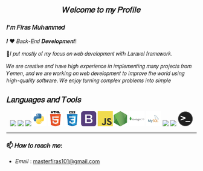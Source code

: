 <p align="center">
 <h2 align="center">𝑊𝑒𝑙𝑐𝑜𝑚𝑒 𝑡𝑜 𝑚𝑦 𝑃𝑟𝑜𝑓𝑖𝑙𝑒</h2>
</p>

### 𝐼'𝑚 𝐹𝑖𝑟𝑎𝑠 𝑀𝑢ℎ𝑎𝑚𝑚𝑒𝑑

𝑰 ❤️ 𝐵𝑎𝑐𝑘-𝐸𝑛𝑑 𝑫𝒆𝒗𝒆𝒍𝒐𝒑𝒎𝒆𝒏𝒕!


:vulcan_salute:𝐼 𝑝𝑢𝑡 𝑚𝑜𝑠𝑡𝑙𝑦 𝑜𝑓 𝑚𝑦 𝑓𝑜𝑐𝑢𝑠 𝑜𝑛 𝑤𝑒𝑏 𝑑𝑒𝑣𝑒𝑙𝑜𝑝𝑚𝑒𝑛𝑡 𝑤𝑖𝑡ℎ 𝐿𝑎𝑟𝑎𝑣𝑒𝑙 𝑓𝑟𝑎𝑚𝑒𝑤𝑜𝑟𝑘. 


𝑊𝑒 𝑎𝑟𝑒 𝑐𝑟𝑒𝑎𝑡𝑖𝑣𝑒 𝑎𝑛𝑑 ℎ𝑎𝑣𝑒 ℎ𝑖𝑔ℎ 𝑒𝑥𝑝𝑒𝑟𝑖𝑒𝑛𝑐𝑒 𝑖𝑛 𝑖𝑚𝑝𝑙𝑒𝑚𝑒𝑛𝑡𝑖𝑛𝑔 𝑚𝑎𝑛𝑦 𝑝𝑟𝑜𝑗𝑒𝑐𝑡𝑠 𝑓𝑟𝑜𝑚 𝑌𝑒𝑚𝑒𝑛, 𝑎𝑛𝑑 𝑤𝑒 𝑎𝑟𝑒 𝑤𝑜𝑟𝑘𝑖𝑛𝑔 𝑜𝑛 𝑤𝑒𝑏 𝑑𝑒𝑣𝑒𝑙𝑜𝑝𝑚𝑒𝑛𝑡 𝑡𝑜 𝑖𝑚𝑝𝑟𝑜𝑣𝑒 𝑡ℎ𝑒 𝑤𝑜𝑟𝑙𝑑 𝑢𝑠𝑖𝑛𝑔 ℎ𝑖𝑔ℎ-𝑞𝑢𝑎𝑙𝑖𝑡𝑦 𝑠𝑜𝑓𝑡𝑤𝑎𝑟𝑒. 𝑊𝑒 𝑒𝑛𝑗𝑜𝑦 𝑡𝑢𝑟𝑛𝑖𝑛𝑔 𝑐𝑜𝑚𝑝𝑙𝑒𝑥 𝑝𝑟𝑜𝑏𝑙𝑒𝑚𝑠 𝑖𝑛𝑡𝑜 𝑠𝑖𝑚𝑝𝑙𝑒

## 𝐿𝑎𝑛𝑔𝑢𝑎𝑔𝑒𝑠 𝑎𝑛𝑑 𝑇𝑜𝑜𝑙𝑠



<p align="center">

  <div align="center">

  <code><img height="40" src="https://cdn.svgporn.com/logos/tailwindcss-icon.svg"></code> <code><img height="40" src="https://cdn.svgporn.com/logos/git-icon.svg"></code> <code><img height="40" src="https://cdn.svgporn.com/logos/php.svg"></code><code><img height="40" src="https://raw.githubusercontent.com/github/explore/80688e429a7d4ef2fca1e82350fe8e3517d3494d/topics/python/python.png"></code> <code><img height="40" src="https://raw.githubusercontent.com/github/explore/80688e429a7d4ef2fca1e82350fe8e3517d3494d/topics/html/html.png"></code> <code><img height="40" src="https://raw.githubusercontent.com/github/explore/80688e429a7d4ef2fca1e82350fe8e3517d3494d/topics/css/css.png"></code> <code><img height="40" src="https://raw.githubusercontent.com/github/explore/80688e429a7d4ef2fca1e82350fe8e3517d3494d/topics/bootstrap/bootstrap.png"></code> <code><img height="40" src="https://raw.githubusercontent.com/github/explore/80688e429a7d4ef2fca1e82350fe8e3517d3494d/topics/javascript/javascript.png"></code><code><img height="40" src="https://raw.githubusercontent.com/github/explore/80688e429a7d4ef2fca1e82350fe8e3517d3494d/topics/nodejs/nodejs.png"></code> <code><img height="40" src="https://raw.githubusercontent.com/github/explore/80688e429a7d4ef2fca1e82350fe8e3517d3494d/topics/mongodb/mongodb.png"></code> <code><img height="40" src="https://raw.githubusercontent.com/github/explore/80688e429a7d4ef2fca1e82350fe8e3517d3494d/topics/mysql/mysql.png"></code> <code><img height="40" src="https://cdn.svgporn.com/logos/vue.svg"></code> <code><img height="40" src="https://cdn.svgporn.com/logos/sass.svg"></code> <code><img height="40" src="https://raw.githubusercontent.com/github/explore/80688e429a7d4ef2fca1e82350fe8e3517d3494d/topics/terminal/terminal.png"></code>

  </div>
  </p>


---
### 📫 𝐻𝑜𝑤 𝑡𝑜 𝑟𝑒𝑎𝑐ℎ 𝑚𝑒:
- 𝐸𝑚𝑎𝑖𝑙 : masterfiras101@gmail.com
